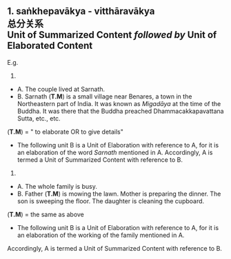 ## 1. saṅkhepavākya - vitthāravākya<br>总分关系<br>**Unit of Summarized Content** *followed by* **Unit of Elaborated Content**

E.g.

1. 
 - A. The couple lived at Sarnath.
 - B. Sarnath (**T.M**) is a small village near Benares, a town in the Northeastern part of India. It was known as *Migadāya* at the time of the Buddha. It was there that the Buddha preached Dhammacakkapavattana Sutta, etc., etc.

 (**T.M**) = " to elaborate OR to give details"
* The following unit B is a Unit of Elaboration with reference to A, for it is an elaboration of the word *Sarnath* mentioned in A.
Accordingly, A is termed a Unit of Summarized Content with reference to B.
1. 
 - A. The whole family is busy.
 - B. Father (**T.M**) is mowing the lawn. Mother is preparing the dinner. The son is sweeping the floor. The daughter is cleaning the cupboard.
 
 (**T.M**) = the same as above
* The following unit B is a Unit of Elaboration with reference to A, for it is an elaboration of the working of the family mentioned in A.

 Accordingly, A is termed a Unit of Summarized Content with reference to B.